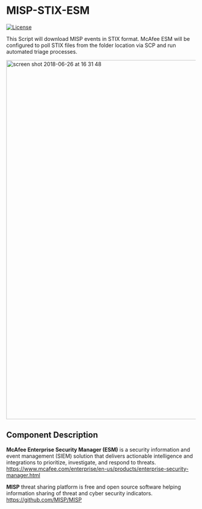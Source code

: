 # MISP-STIX-ESM
[![License](https://img.shields.io/badge/License-Apache%202.0-blue.svg)](https://opensource.org/licenses/Apache-2.0)

This Script will download MISP events in STIX format. McAfee ESM will be configured to poll STIX files from the folder location via SCP and run automated triage processes.

<img width="954" alt="screen shot 2018-06-26 at 16 31 48" src="https://user-images.githubusercontent.com/25227268/41919328-86c9e7ba-795e-11e8-80ef-7bfbe1468158.png">

## Component Description

**McAfee Enterprise Security Manager (ESM)**  is a security information and event management (SIEM) solution that delivers actionable intelligence and integrations to prioritize, investigate, and respond to threats.
https://www.mcafee.com/enterprise/en-us/products/enterprise-security-manager.html

**MISP** threat sharing platform is free and open source software helping information sharing of threat and cyber security indicators.
https://github.com/MISP/MISP

